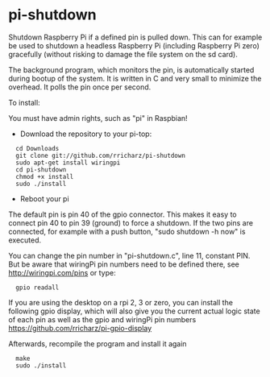 # pi-shutdown
Shutdown Raspberry Pi if a defined pin is pulled down.
This can for example be used to shutdown a headless
Raspberry Pi (including Raspberry Pi zero) gracefully
(without risking to damage the file system on the sd card).

The background program, which monitors the pin, is automatically started
during bootup of the system. It is written in C and very small to minimize the
overhead. It polls the pin once per second.

To install:

You must have admin rights, such as "pi" in Raspbian!

- Download the repository to your pi-top:

```
  cd Downloads
  git clone git://github.com/rricharz/pi-shutdown
  sudo apt-get install wiringpi
  cd pi-shutdown
  chmod +x install
  sudo ./install
```

- Reboot your pi

The default pin is pin 40 of the gpio connector. This makes it easy to
connect pin 40 to pin 39 (ground) to force a shutdown. If the two pins
are connected, for example with a push button, "sudo shutdown -h now" is
executed.

You can change the pin number in "pi-shutdown.c", line 11, constant PIN. 
But be aware that wiringPi pin numbers need to be defined there, see
http://wiringpi.com/pins or type:
```
  gpio readall
```
If you are using the desktop on a rpi 2, 3 or zero, you can
install the following gpio display, which will also
give you the current actual logic state of each pin as well as
the gpio and wiringPi pin numbers
https://github.com/rricharz/pi-gpio-display


Afterwards, recompile the program and install it again
```
  make
  sudo ./install
```

